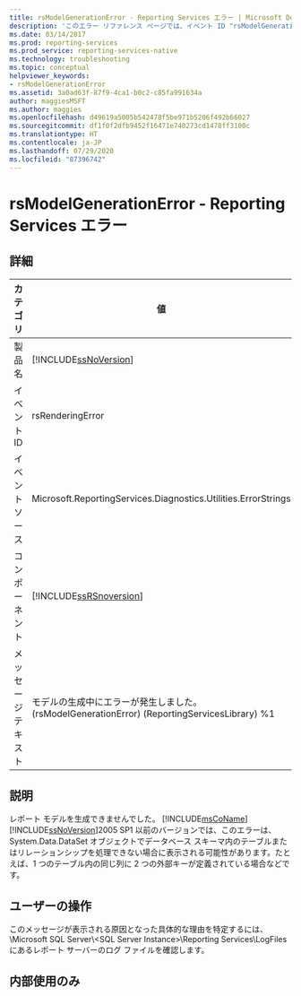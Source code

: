 ```yaml
---
title: rsModelGenerationError - Reporting Services エラー | Microsoft Docs
description: 'このエラー リファレンス ページでは、イベント ID "rsModelGenerationError" について説明します: モデルの生成中にエラーが発生しました。'
ms.date: 03/14/2017
ms.prod: reporting-services
ms.prod_service: reporting-services-native
ms.technology: troubleshooting
ms.topic: conceptual
helpviewer_keywords:
- rsModelGenerationError
ms.assetid: 3a0ad63f-87f9-4ca1-b0c2-c85fa991634a
author: maggiesMSFT
ms.author: maggies
ms.openlocfilehash: d49619a5005b542478f5be971b5206f492b66027
ms.sourcegitcommit: df1f0f2dfb9452f16471e740273cd1478ff3100c
ms.translationtype: HT
ms.contentlocale: ja-JP
ms.lasthandoff: 07/29/2020
ms.locfileid: "87396742"
---
```

# <a name="rsmodelgenerationerror---reporting-services-error"></a>rsModelGenerationError - Reporting Services エラー
    
## <a name="details"></a>詳細  
  
|カテゴリ|値|  
|-|-|  
|製品名|[!INCLUDE[ssNoVersion](../../includes/ssnoversion-md.md)]|  
|イベント ID|rsRenderingError|  
|イベント ソース|Microsoft.ReportingServices.Diagnostics.Utilities.ErrorStrings|  
|コンポーネント|[!INCLUDE[ssRSnoversion](../../includes/ssrsnoversion-md.md)]|  
|メッセージ テキスト|モデルの生成中にエラーが発生しました。 (rsModelGenerationError) (ReportingServicesLibrary) %1|  
  
## <a name="explanation"></a>説明  
 レポート モデルを生成できませんでした。 [!INCLUDE[msCoName](../../includes/msconame-md.md)] [!INCLUDE[ssNoVersion](../../includes/ssnoversion-md.md)]2005 SP1 以前のバージョンでは、このエラーは、System.Data.DataSet オブジェクトでデータベース スキーマ内のテーブルまたはリレーションシップを処理できない場合に表示される可能性があります。たとえば、1 つのテーブル内の同じ列に 2 つの外部キーが定義されている場合などです。  
  
## <a name="user-action"></a>ユーザーの操作  
 このメッセージが表示される原因となった具体的な理由を特定するには、\Microsoft SQL Server\\<SQL Server Instance\>\Reporting Services\LogFiles にあるレポート サーバーのログ ファイルを確認します。  
  
## <a name="internal-only"></a>内部使用のみ  
  
